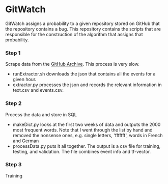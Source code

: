 # GitWatch

GitWatch assigns a probability to a given repository stored on GitHub that the repository
contains a bug. This repository contains the scripts that are responsible for the construction
of the algorithm that assigns that probability.

### Step 1

Scrape data from the [GitHub Archive](githubarchive.org). This process is very slow.
* runExtractor.sh downloads the json that contains all the events for a given hour.
* extractor.py processes the json and records the relevant information in text.csv and events.csv.

### Step 2

Process the data and store in SQL
* makeDict.py looks at the first two weeks of data and outputs the 2000 most frequent words. Note that I went through the list by hand and removed the nonsense ones, e.g. single letters, 'fffffff', words in French and German
* processData.py puts it all together. The output is a csv file for training, testing, and validation. The file combines event info and tf-vector.

### Step 3

Training

